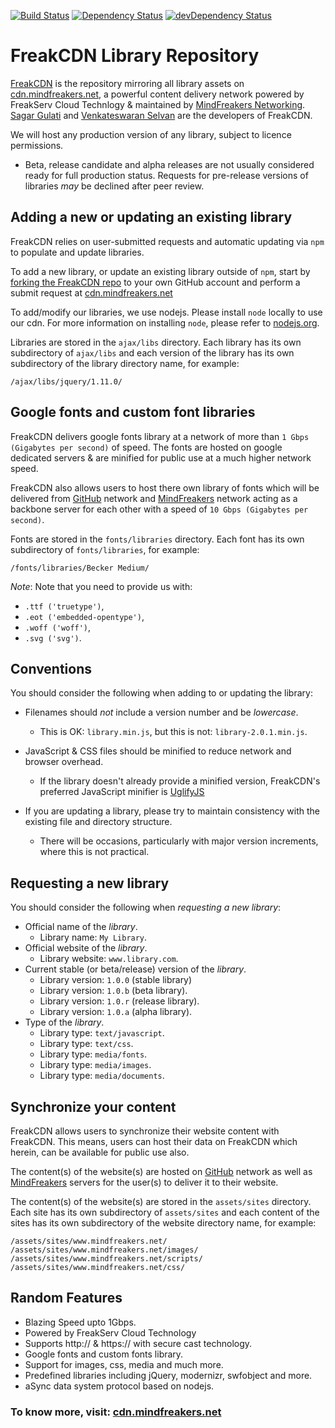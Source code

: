 [![Build Status](https://tools.mindfreakers.net/build/?test=build&branch=cdn)](https://tools.mindfreakers.net/build/?test=build&branch=cdn) [![Dependency Status](https://tools.mindfreakers.net/build/?test=dependencies&branch=cdn&theme=secure.io)](https://tools.mindfreakers.net/build/?test=dependencies&branch=cdn) [![devDependency Status](https://tools.mindfreakers.net/build/?test=devDependencies&branch=cdn&theme=secure.io)](https://cdn.mindfreakers.net/ajax/libs/#info=devDependencies)

# FreakCDN Library Repository

[FreakCDN](http://github.com/freakserv/cdn) is the repository mirroring all library assets on [cdn.mindfreakers.net](http://go.c4u.in/cdn), a powerful content delivery network powered by FreakServ Cloud Technlogy & maintained by [MindFreakers Networking](http://go.c4u.in/mfn). [Sagar Gulati](http://go.c4u.in/sagar) and [Venkateswaran Selvan](https://twitter.com/MailMeVenkat25) are the developers of FreakCDN.

We will host any production version of any library, subject to licence permissions.
 
 * Beta, release candidate and alpha releases are not usually considered ready for full production status. Requests for pre-release versions of libraries _may_ be declined after peer review.

## Adding a new or updating an existing library

FreakCDN relies on user-submitted requests and automatic updating via `npm` to populate and update libraries.

To add a new library, or update an existing library outside of `npm`, start by [forking the FreakCDN repo](https://github.com/freakserv/cdn/fork) to your own GitHub account and perform a submit request at [cdn.mindfreakers.net](https://cdn.mindfreakers.net/request/new)

To add/modify our libraries, we use nodejs. Please install `node` locally to use our cdn. For more information on installing `node`, please refer to [nodejs.org](http://nodejs.org).

Libraries are stored in the `ajax/libs` directory. Each library has its own subdirectory of `ajax/libs` and each version of the library has its own subdirectory of the library directory name, for example:

```
/ajax/libs/jquery/1.11.0/
```

## Google fonts and custom font libraries

FreakCDN delivers google fonts library at a network of more than `1 Gbps (Gigabytes per second)` of speed. The fonts are hosted on google dedicated servers & are minified for public use at a much higher network speed. 

FreakCDN also allows users to host there own library of fonts which will be delivered from [GitHub](https://github.com) network and [MindFreakers](http://go.c4u.in/mfn) network acting as a backbone server for each other with a speed of `10 Gbps (Gigabytes per second)`.

Fonts are stored in the `fonts/libraries` directory. Each font has its own subdirectory of `fonts/libraries`, for example:

```
/fonts/libraries/Becker Medium/
```

_Note_: Note that you need to provide us with:
* `.ttf ('truetype')`,
* `.eot ('embedded-opentype')`,
* `.woff ('woff')`,
* `.svg ('svg')`.

## Conventions

You should consider the following when adding to or updating the library:

* Filenames should _not_ include a version number and be _lowercase_.
  * This is OK: `library.min.js`, but this is not: `library-2.0.1.min.js`.

* JavaScript & CSS files should be minified to reduce network and browser overhead.
  * If the library doesn't already provide a minified version, FreakCDN's preferred JavaScript minifier is [UglifyJS](http://marijnhaverbeke.nl/uglifyjs "UglifyJS")

* If you are updating a library, please try to maintain consistency with the existing file and directory structure.
  * There will be occasions, particularly with major version increments, where this is not practical.

## Requesting a new library

You should consider the following when _requesting a new library_:

* Official name of the _library_.
  * Library name: `My Library`.
* Official website of the _library_.
  * Library website: `www.library.com`.
* Current stable (or beta/release) version of the _library_.
  * Library version: `1.0.0` (stable library)
  * Library version: `1.0.b` (beta library).
  * Library version: `1.0.r` (release library).
  * Library version: `1.0.a` (alpha library).
* Type of the _library_.
  * Library type: `text/javascript`.
  * Library type: `text/css`.
  * Library type: `media/fonts`.
  * Library type: `media/images`.
  * Library type: `media/documents`.

## Synchronize your content

FreakCDN allows users to synchronize their website content with FreakCDN. This means, users can host their data on FreakCDN which herein, can be available for public use also.

The content(s) of the website(s) are hosted on [GitHub](https://github.com) network as well as [MindFreakers](http://go.c4u.in/mfn) servers for the user(s) to deliver it to their website.

The content(s) of the website(s) are stored in the `assets/sites` directory. Each site has its own subdirectory of `assets/sites` and each content of the sites has its own subdirectory of the website directory name, for example:

```
/assets/sites/www.mindfreakers.net/   
/assets/sites/www.mindfreakers.net/images/   
/assets/sites/www.mindfreakers.net/scripts/   
/assets/sites/www.mindfreakers.net/css/
```

## Random Features 

* Blazing Speed upto 1Gbps.
* Powered by FreakServ Cloud Technology
* Supports http:// & https:// with secure cast technology.
* Google fonts and custom fonts library.
* Support for images, css, media and much more.
* Predefined libraries including jQuery, modernizr, swfobject and more.
* aSync data system protocol based on nodejs.


### To know more, visit: [cdn.mindfreakers.net](https://cdn.mindfreakers.net/?utm_source=githome&ref=git&utm_camp=click)
